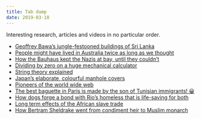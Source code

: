 ```yaml
---
title: Tab dump
date: 2019-03-18
---
```


<!--kg-card-begin: html--><p>Interesting research, articles and videos in no particular order.</p>
<ul>
<li><a href="https://www.silverkris.com/geoffrey-bawas-buildings-sri-lanka/" target="_blank" rel="noopener noreferrer">Geoffrey Bawa’s jungle-festooned buildings of Sri Lanka</a></li>
<li><a href="https://www.theguardian.com/australia-news/postcolonial-blog/2019/mar/11/a-big-jump-people-might-have-lived-in-australia-twice-as-long-as-we-thought" target="_blank" rel="noopener noreferrer"> People might have lived in Australia twice as long as we thought</a></li>
<li><a href="https://www.citylab.com/design/2019/03/walter-gropius-bauhaus-art-school-nazi-germany-anniversary/583999/" target="_blank" rel="noopener noreferrer"> How the Bauhaus kept the Nazis at bay, until they couldn’t</a></li>
<li><a href="https://www.youtube.com/watch?v=7Kd3R_RlXgc" target="_blank" rel="noopener noreferrer">Dividing by zero on a huge mechanical calculator</a></li>
<li><a href="https://www.youtube.com/watch?v=Da-2h2B4faU&amp;feature=share" target="_blank" rel="noopener noreferrer">String theory explained</a></li>
<li><a href="https://www.atlasobscura.com/articles/japanese-manhole-covers" target="_blank" rel="noopener noreferrer"> Japan&#8217;s elaborate, colourful manhole covers</a></li>
<li><a href="https://overcast.fm/+jFuJQxSM" target="_blank" rel="noopener noreferrer">Pioneers of the world wide web</a></li>
<li><a href="https://youtu.be/yEBEJP76lhY" target="_blank" rel="noopener noreferrer">The best baguette in Paris is made by the son of Tunisian immigrants! 😀</a></li>
<li><a href="https://theintercept.com/2015/10/13/dogs-forge-a-bond-with-rios-homeless-that-is-life-saving/" target="_blank" rel="noopener noreferrer"> How dogs forge a bond with Rio’s homeless that is life-saving for both</a></li>
<li><a href="https://scholar.harvard.edu/files/nunn/files/the_long_term_effects.pdf" target="_blank" rel="noopener noreferrer">Long term effects of the African slave trade</a></li>
<li><a href="https://www.scmp.com/magazines/post-magazine/long-reads/article/2188216/last-king-xinjiang-how-bertram-sheldrake-went" target="_blank" rel="noopener noreferrer">How Bertram Sheldrake went from condiment heir to Muslim monarch</a></li>
</ul>
<p>&nbsp;</p>
<!--kg-card-end: html-->